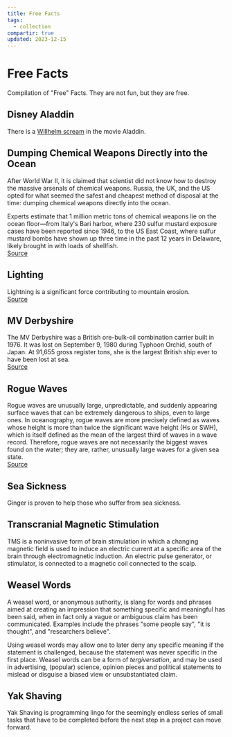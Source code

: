 ```yaml
---
title: Free Facts
tags:
  - collection
compartir: true
updated: 2023-12-15
---
```


# Free Facts

Compilation of "Free" Facts. They are not fun, but they are free.

## Disney Aladdin

There is a [Willhelm scream](https://en.wikipedia.org/wiki/Wilhelm_scream) in the movie Aladdin.

## Dumping Chemical Weapons Directly into the Ocean

After World War II, it is claimed that scientist did not know how to destroy the massive arsenals of chemical weapons. Russia, the UK, and the US opted for what seemed the safest and cheapest method of disposal at the time: dumping chemical weapons directly into the ocean.

Experts estimate that 1 million metric tons of chemical weapons lie on the ocean floor—from Italy's Bari harbor, where 230 sulfur mustard exposure cases have been reported since 1946, to the US East Coast, where sulfur mustard bombs have shown up three time in the past 12 years in Delaware, likely brought in with loads of shellfish.  
[Source](https://www.smithsonianmag.com/science-nature/decaying-weapons-world-war-II-threaten-waters-worldwide-180961046/)

## Lighting

Lightning is a significant force contributing to mountain erosion.  
[Source](https://www.livescience.com/40701-lightning-strikes-erode-mountains.html)

## MV Derbyshire

The MV Derbyshire was a British ore-bulk-oil combination carrier built in 1976. It was lost on September 9, 1980 during Typhoon Orchid, south of Japan. At 91,655 gross register tons, she is the largest British ship ever to have been lost at sea.  
[Source](https://en.wikipedia.org/wiki/MV_Derbyshire)

## Rogue Waves

Rogue waves are unusually large, unpredictable, and suddenly appearing surface waves that can be extremely dangerous to ships, even to large ones. In oceanography, rogue waves are more precisely defined as waves whose height is more than twice the significant wave height (Hs or SWH), which is itself defined as the mean of the largest third of waves in a wave record. Therefore, rogue waves are not necessarily the biggest waves found on the water; they are, rather, unusually large waves for a given sea state.  
[Source](https://en.wikipedia.org/wiki/Rogue_wave)

## Sea Sickness

Ginger is proven to help those who suffer from sea sickness.

## Transcranial Magnetic Stimulation

TMS is a noninvasive form of brain stimulation in which a changing magnetic field is used to induce an electric current at a specific area of the brain through electromagnetic induction. An electric pulse generator, or stimulator, is connected to a magnetic coil connected to the scalp.

## Weasel Words

A weasel word, or anonymous authority, is slang for words and phrases aimed at creating an impression that something specific and meaningful has been said, when in fact only a vague or ambiguous claim has been communicated. Examples include the phrases "some people say", "it is thought", and "researchers believe".

Using weasel words may allow one to later deny any specific meaning if the statement is challenged, because the statement was never specific in the first place. Weasel words can be a form of _tergiversation_, and may be used in advertising, (popular) science, opinion pieces and political statements to mislead or disguise a biased view or unsubstantiated claim.

## Yak Shaving

Yak Shaving is programming lingo for the seemingly endless series of small tasks that have to be completed before the next step in a project can move forward.
